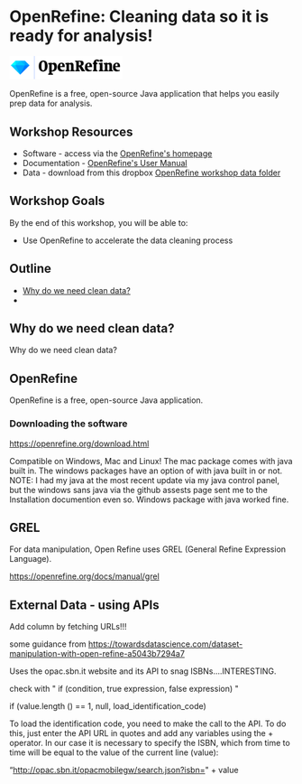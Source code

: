 # OpenRefine: Cleaning data so it is ready for analysis!
<img src="images/OpenRefine_logo_color.png" width="200"/>

OpenRefine is a free, open-source Java application that helps you easily prep data for analysis.


## Workshop Resources
 - Software - access via the [OpenRefine's homepage](https://openrefine.org/)
 - Documentation - [OpenRefine's User Manual](https://openrefine.org/docs)
 - Data - download from this dropbox [OpenRefine workshop data folder](https://www.dropbox.com/___________)

## Workshop Goals
By the end of this workshop, you will be able to:
- Use OpenRefine to accelerate the data cleaning process

## Outline
- [Why do we need clean data?](#why-clean-data)
- 

## <a name="why-clean-data"></a>  Why do we need clean data?
Why do we need clean data?

## OpenRefine

OpenRefine is a free, open-source Java application.

### Downloading the software

https://openrefine.org/download.html

Compatible on Windows, Mac and Linux!
The mac package comes with java built in.
The windows packages have an option of with java built in or not.
NOTE: I had my java at the most recent update via my java control panel, but the windows sans java via the github assests page sent me to the Installation documention even so. Windows package with java worked fine.

## GREL
For data manipulation, Open Refine uses GREL (General Refine Expression Language).

https://openrefine.org/docs/manual/grel


## External Data - using APIs

Add column by fetching URLs!!!

some guidance from https://towardsdatascience.com/dataset-manipulation-with-open-refine-a5043b7294a7

Uses the opac.sbn.it website and its API to snag ISBNs....INTERESTING. 

check with " if (condition, true expression, false expression) "

if (value.length () == 1, null, load_identification_code)

To load the identification code, you need to make the call to the API. To do this, just enter the API URL in quotes and add any variables using the + operator. In our case it is necessary to specify the ISBN, which from time to time will be equal to the value of the current line (value):

“http://opac.sbn.it/opacmobilegw/search.json?isbn=" + value
